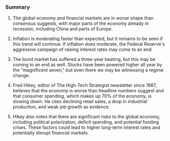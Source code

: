 ### Summary

1. The global economy and financial markets are in worse shape than consensus
suggests, with major parts of the economy already in recession, including
China and parts of Europe.

2. Inflation is moderating faster than expected, but it remains to be seen if
this trend will continue. If inflation does moderate, the Federal Reserve's
aggressive campaign of raising interest rates may come to an end.

3. The bond market has suffered a three-year beating, but this may be
coming to an end as well. Stocks have been powered higher all year by the
"magnificent seven," but even there we may be witnessing a regime change.

4. Fred Hikey, editor of The High-Tech Strategist newsletter since 1987,
believes that the economy is worse than headline numbers suggest and that
consumer spending, which makes up 70% of the economy, is slowing down. He
cites declining retail sales, a drop in industrial production, and weak job
growth as evidence.

5. Hikey also notes that there are significant risks to the global economy,
including political polarization, deficit spending, and potential funding
crises. These factors could lead to higher long-term interest rates and
potentially disrupt financial markets.
